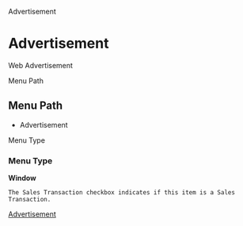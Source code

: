 
Advertisement
# Advertisement


Web Advertisement

Menu Path
## Menu Path



- Advertisement

Menu Type
### Menu Type

**Window**

```
The Sales Transaction checkbox indicates if this item is a Sales Transaction.
```

[Advertisement](../../functional-guide/window/window-advertisement.md)